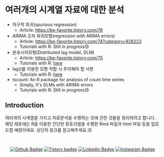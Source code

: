 # 여러개의 시계열 자료에 대한 분석
* 허구적 회귀(spurious regression)
  + Article: https://be-favorite.tistory.com/76
* ARIMA 오차 회귀모형(regression with ARIMA errors)
  + Article: https://be-favorite.tistory.com/74?category=928223
  + Tutorials with R: Still in progress😓
* 분포시차모형(Distributed lag model, DLM)
  + Article: https://be-favorite.tistory.com/75
  + Tutorials with R: [here](https://be-favorite.github.io/Multiple_timeseries/CCF%20analysis%20and%20DLM/Tutorials_DLM.html)
* lag()를 이용한 모형 적합 시 주의해야 할 사항
  + Tutorials with R: [here](https://be-favorite.github.io/Multiple_timeseries/Use%20of%20lag()%20function/Tutorials_lag--.html)
* tscount: An R package for analysis of count time series
  + Simply, It's GLMs with ARIMA errors
  + Tutorials with R: Still in progress😓

## Introduction
여러개의 시계열을 가지고 자료분석을 수행하는 것에 관한 것들을 정리하려고 합니다. 해당 레포에는 R을 이용한 간단한 튜토리얼을 수행한 Rmd 파일과 html 파일 등을 업로드할 예정이에요. 상단의 링크를 참고해주세요.:blush:

<br>

<div align=center>
 
[![Github Badge](http://img.shields.io/badge/-Github%20profile-black?style=flat-square&logo=github&link=https://github.com/be-favorite)](https://github.com/be-favorite) 
[![Tistory badge](https://img.shields.io/badge/-Tistory%20blog-yellow?style=flat-square&logo=Blogger&link=https://be-favorite.tistory.com/)](https://be-favorite.tistory.com/) 
[![Linkedin Badge](https://img.shields.io/badge/-LinkedIn-blue?style=flat-square&logo=Linkedin&logoColor=white&link=https://www.linkedin.com/in/taemo-bang-8b9999184/)](https://www.linkedin.com/in/taemo-bang-8b9999184/) 
[![Instagram Badge](https://img.shields.io/badge/-Instagram-dd2a7b?style=flat-square&logo=instagram&logoColor=white&link=https://www.instagram.com/qkdxoah/)](https://www.instagram.com/qkdxoah/) 

</div>
